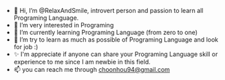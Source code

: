 - 👋 Hi, I’m @RelaxAndSmile, introvert person and passion to learn all Programing Language.
- 👀 I’m very interested in Programing
- 🌱 I’m currently learning Programing Language (from zero to one)
- 💞️ I’m try to learn as much as possible of Programing Language and look for job :)
- ✨ I'm appreciate if anyone can share your Programing Language skill or experience to me since I am newbie in this field.
- 📫 you can reach me through choonhou94@gmail.com

<!---
RelaxAndSmile/RelaxAndSmile is a ✨ special ✨ repository because its `README.md` (this file) appears on your GitHub profile.
You can click the Preview link to take a look at your changes.
--->
